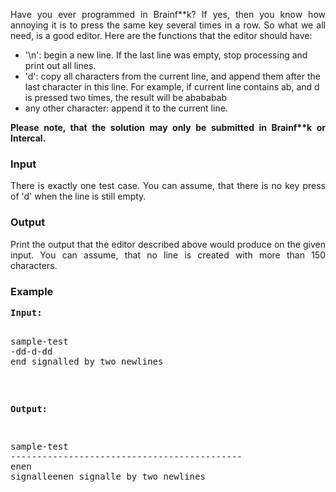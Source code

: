 <p align="justify">
Have you ever programmed in Brainf**k? If yes, then you know how
annoying it is to press the same key several times in a row. So what we all
need, is a good editor.
Here are the functions that the editor should have:
</p>
<div align="left">
<ul>
<li>'\n': begin a new line. If the last line was empty, stop
processing and print out all lines.</li>
<li>'d': copy all characters from the current line, and append them
after
the last character in this line. For example, if current line contains
ab, and d is pressed two times, the result will be abababab</li>
<li>any other character: append it to the current line.</li>
</ul>
</div>
<p align="justify">
<b>Please note, that the solution may only be submitted in Brainf**k or
Intercal.</b>
</p>
<h3>Input</h3>
<p align="justify">
There is exactly one test case. You can assume, that there is no key press of 'd' when the line is still empty.
</p>
<h3>Output</h3>
<p align="justify">
Print the output that the editor described above would produce on the given input. You can assume, that no line is created with more than 150 characters.
</p>
<h3>Example</h3>
<p>
</p><pre><b>Input:</b>

sample-test<br>-dd-d-dd<br>end signalled by two newlines<br><br>

 
<b>Output:</b>

sample-test<br>--------------------------------------------<br>enen signalleenen signalle by two newlines<br></pre><p></p>